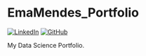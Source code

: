 # EmaMendes_Portfolio

[![LinkedIn](https://img.shields.io/badge/LinkedIn-0077B5?style=flat-square&logo=linkedin&logoColor=white)](https://www.linkedin.com/in/emamendes2000/)
[![GitHub](https://img.shields.io/badge/GitHub-100000?style=flat-square&logo=github&logoColor=white)](https://github.com//emamendes00)

My Data Science Portfolio.
